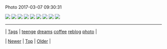 <!--
title: Photo 2017-03-07 09
date: 2020-06-28T15:27:00.154Z
tags: teenge, dreams, coffee, reblog, photo
-->


Photo 2017-03-07 09:30:31

![](158103638147-0.jpg)
![](158103638147-1.jpg)
![](158103638147-2.jpg)
![](158103638147-3.jpg)
![](158103638147-4.jpg)
![](158103638147-5.jpg)
![](158103638147-6.jpg)
![](158103638147-7.jpg)
![](158103638147-8.jpg)

<!--BOTTOM-POST-NAVIGATION-->
---

| [Tags](tags.md) | [teenge](tag-teenge.md) [dreams](tag-dreams.md) [coffee](tag-coffee.md) [reblog](tag-reblog.md) [photo](tag-photo.md) |

| [Newer](158032437327.md) | [Top](index.md) | [Older](158109016146.md) |